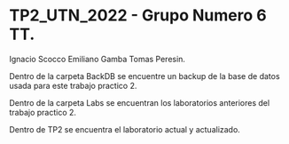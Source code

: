 # TP2_UTN_2022 - Grupo Numero 6 TT.
Ignacio Scocco
Emiliano Gamba
Tomas Peresin.


Dentro de la carpeta BackDB se encuentre un backup 
de la base de datos usada para este trabajo practico 2.

Dentro de la carpeta Labs se encuentran los laboratorios
anteriores del trabajo practico 2.

Dentro de TP2 se encuentra el laboratorio actual y actualizado.